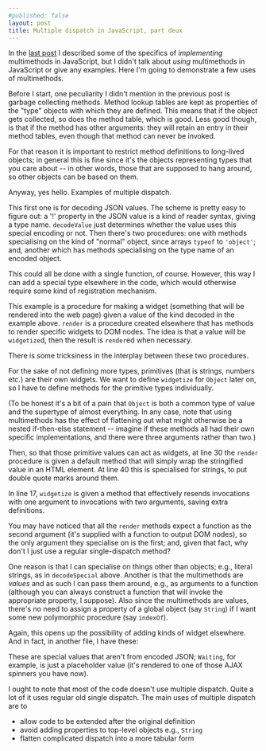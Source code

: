 ```yaml
---
#published: false
layout: post
title: Multiple dispatch in JavaScript, part deux
---
```


In the [last post](multiple-dispatch-in-javascript.html) I described
some of the specifics of *implementing* multimethods in JavaScript,
but I didn't talk about *using* multimethods in JavaScript or give any
examples. Here I'm going to demonstrate a few uses of multimethods.

Before I start, one peculiarity I didn't mention in the previous post
is garbage collecting methods. Method lookup tables are kept as
properties of the "type" objects with which they are defined. This
means that if the object gets collected, so does the method table,
which is good. Less good though, is that if the method has other
arguments: they will retain an entry in their method tables, even
though that method can never be invoked.

For that reason it is important to restrict method definitions to
long-lived objects; in general this is fine since it's the objects
representing types that you care about -- in other words, those that
are supposed to hang around, so other objects can be based on them.

Anyway, yes hello. Examples of multiple dispatch.

<script src="https://gist.github.com/squaremo/5305729.js?file=types.js">
</script>

This first one is for decoding JSON values. The scheme is pretty easy
to figure out: a '!' property in the JSON value is a kind of reader
syntax, giving a type name. `decodeValue` just determines whether the
value uses this special encoding or not. Then there's two procedures:
one with methods specialising on the kind of "normal" object, since
arrays `typeof` to `'object'`; and, another which has methods
specialising on the type name of an encoded object.

This could all be done with a single function, of course. However,
this way I can add a special type elsewhere in the code, which would
otherwise require some kind of registration mechanism.

<script src="https://gist.github.com/squaremo/5305729.js?file=widgetize.js">
</script>

This example is a procedure for making a widget (something that will
be rendered into the web page) given a value of the kind decoded in
the example above. `render` is a procedure created elsewhere that has
methods to render specific widgets to DOM nodes. The idea is that a
value will be `widgetize`d, then the result is `render`ed when
necessary.

There is some tricksiness in the interplay between these two
procedures.

For the sake of not defining more types, primitives (that is strings,
numbers etc.) are their own widgets. We want to define `widgetize` for
`Object` later on, so I have to define methods for the primitive types
individually.

(To be honest it's a bit of a pain that `Object` is both a common type
of value and the supertype of almost everything. In any case, note
that using multimethods has the effect of flattening out what might
otherwise be a nested if-then-else statement -- imagine if these
methods all had their own specific implementations, and there were
three arguments rather than two.)

Then, so that those primitive values can act as widgets, at line 30
the `render` procedure is given a default method that will simply wrap
the stringified value in an HTML element. At line 40 this is
specialised for strings, to put double quote marks around them.

In line 17, `widgetize` is given a method that effectively resends
invocations with one argument to invocations with two arguments,
saving extra definitions.

You may have noticed that all the `render` methods expect a function
as the second argument (it's supplied with a function to output DOM
nodes), so the only argument they specialise on is the first; and,
given that fact, why don't I just use a regular single-dispatch
method?

One reason is that I can specialise on things other than objects;
e.g., literal strings, as in `decodeSpecial` above. Another is that
the multimethods are *values* and as such I can pass them around,
e.g., as arguments to a function (although you can always construct a
function that will invoke the appropriate property, I suppose). Also
since the multimethods are values, there's no need to assign a
property of a global object (say `String`) if I want some new
polymorphic procedure (say `indexOf`).

Again, this opens up the possibility of adding kinds of widget
elsewhere. And in fact, in another file, I have these:

<script src="https://gist.github.com/squaremo/5305729.js?file=repl.js">
</script>

These are special values that aren't from encoded JSON; `Waiting`, for
example, is just a placeholder value (it's rendered to one of those
AJAX spinners you have now).

I ought to note that most of the code doesn't use multiple
dispatch. Quite a lot of it uses regular old single dispatch. The main
uses of multiple dispatch are to

 * allow code to be extended after the original definition
 * avoid adding properties to top-level objects e.g., `String`
 * flatten complicated dispatch into a more tabular form
